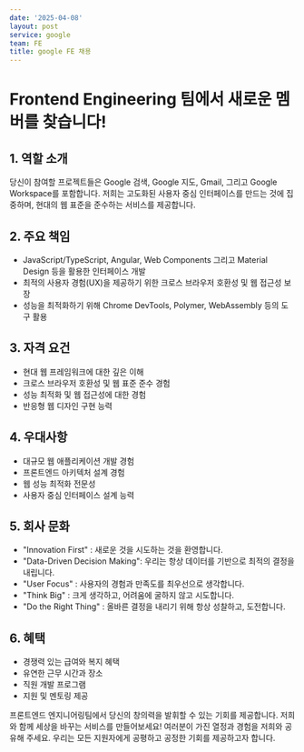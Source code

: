 ```yaml
---
date: '2025-04-08'
layout: post
service: google
team: FE
title: google FE 채용
---
```


# Frontend Engineering 팀에서 새로운 멤버를 찾습니다!

## 1. 역할 소개
당신이 참여할 프로젝트들은 Google 검색, Google 지도, Gmail, 그리고 Google Workspace를 포함합니다. 저희는 고도화된 사용자 중심 인터페이스를 만드는 것에 집중하며, 현대의 웹 표준을 준수하는 서비스를 제공합니다.

## 2. 주요 책임
- JavaScript/TypeScript, Angular, Web Components 그리고 Material Design 등을 활용한 인터페이스 개발
- 최적의 사용자 경험(UX)을 제공하기 위한 크로스 브라우저 호환성 및 웹 접근성 보장
- 성능을 최적화하기 위해 Chrome DevTools, Polymer, WebAssembly 등의 도구 활용

## 3. 자격 요건
- 현대 웹 프레임워크에 대한 깊은 이해
- 크로스 브라우저 호환성 및 웹 표준 준수 경험
- 성능 최적화 및 웹 접근성에 대한 경험
- 반응형 웹 디자인 구현 능력

## 4. 우대사항
- 대규모 웹 애플리케이션 개발 경험
- 프론트엔드 아키텍처 설계 경험
- 웹 성능 최적화 전문성
- 사용자 중심 인터페이스 설계 능력

## 5. 회사 문화
- "Innovation First" : 새로운 것을 시도하는 것을 환영합니다.
- "Data-Driven Decision Making": 우리는 항상 데이터를 기반으로 최적의 결정을 내립니다.
- "User Focus" : 사용자의 경험과 만족도를 최우선으로 생각합니다.
- "Think Big" : 크게 생각하고, 어려움에 굴하지 않고 시도합니다.
- "Do the Right Thing" : 올바른 결정을 내리기 위해 항상 성찰하고, 도전합니다.

## 6. 혜택 
- 경쟁력 있는 급여와 복지 혜택
- 유연한 근무 시간과 장소
- 직원 개발 프로그램
- 지원 및 멘토링 제공

프론트엔드 엔지니어링팀에서 당신의 창의력을 발휘할 수 있는 기회를 제공합니다. 저희와 함께 세상을 바꾸는 서비스를 만들어보세요! 
여러분이 가진 열정과 경험을 저희와 공유해 주세요. 우리는 모든 지원자에게 공평하고 공정한 기회를 제공하고자 합니다.